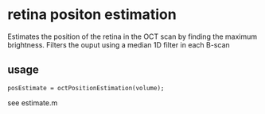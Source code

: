 # retina positon estimation

Estimates the position of the retina in the OCT scan by finding the maximum brightness.
Filters the ouput using a median 1D filter in each B-scan

## usage

    posEstimate = octPositionEstimation(volume);

see estimate.m